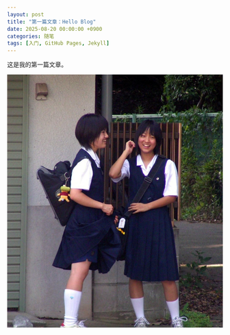 ```yaml
---
layout: post
title: "第一篇文章：Hello Blog"
date: 2025-08-20 00:00:00 +0900
categories: 随笔
tags: [入门, GitHub Pages, Jekyll]
---
```


这是我的第一篇文章。

![我的图片](/assets/img/2.jpg)

